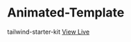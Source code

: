 # Animated-Template
tailwind-starter-kit
<a href="https://sahilaghara1911.github.io/Animated-Template/" > View Live </a> 
